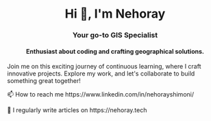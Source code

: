<h1 align="center">Hi 👋, I'm Nehoray</h1>
<h3 align="center">Your go-to GIS Specialist</h3>
<h4 align="center">Enthusiast about coding and crafting geographical solutions.</h4>
<p></p>
<p>Join me on this exciting journey of continuous learning, where I craft innovative projects. Explore my work, and let's collaborate to build something great together!</p>
<p></p>
📫 How to reach me https://www.linkedin.com/in/nehorayshimoni/
<p></p>
📝 I regularly write articles on <b></b>https://nehoray.tech</b>
<p></p>
